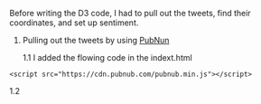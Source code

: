 Before writing the D3 code, I had to pull out the tweets, find their coordinates, and set up sentiment.

1. Pulling out the tweets by using [PubNun](https://www.pubnub.com/developers/realtime-data-streams/twitter-stream/)

   1.1 I added the flowing code in the indext.html 
```
<script src="https://cdn.pubnub.com/pubnub.min.js"></script>
```

   1.2 
